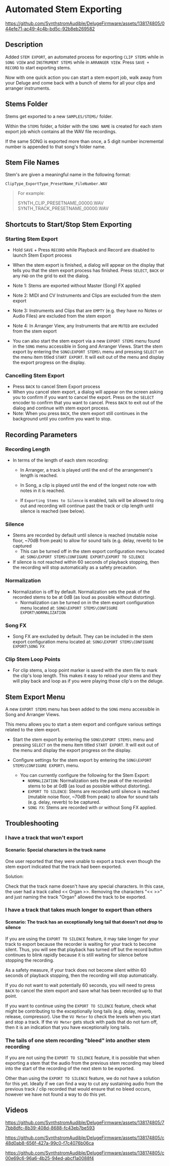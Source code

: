 # Automated Stem Exporting

https://github.com/SynthstromAudible/DelugeFirmware/assets/138174805/044efe71-ac49-4c4b-bd5c-92b8eb269582

## Description

Added `STEM EXPORT`, an automated process for exporting `CLIP STEMS` while in `SONG VIEW` and `INSTRUMENT STEMS` while in `ARRANGER VIEW`. Press `SAVE + RECORD` to start exporting stems.

Now with one quick action you can start a stem export job, walk away from your Deluge and come back with a bunch of stems for all your clips and arranger instruments.

## Stems Folder

Stems get exported to a new `SAMPLES/STEMS/` folder. 

Within the `STEMS` folder, a folder with the `SONG NAME` is created for each stem export job which contains all the WAV file recordings. 

If the same SONG is exported more than once, a 5 digit number incremental number is appended to that song's folder name.

## Stem File Names

Stem's are given a meaningful name in the following format:

`ClipType_ExportType_PresetName_FileNumber.WAV`

> For example:
> 
> SYNTH_CLIP_PRESETNAME_00000.WAV
> SYNTH_TRACK_PRESETNAME_00000.WAV

## Shortcuts to Start/Stop Stem Exporting

### Starting Stem Export

- Hold `SAVE` + Press `RECORD` while Playback and Record are disabled to launch Stem Export process
- When the stem export is finished, a dialog will appear on the display that tells you that the stem export process has finished. Press `SELECT`, `BACK` or any `PAD` on the grid to exit the dialog.
- Note 1: Stems are exported without Master (Song) FX applied
- Note 2: MIDI and CV Instruments and Clips are excluded from the stem export
- Note 3: Instruments and Clips that are `EMPTY` (e.g. they have no Notes or Audio Files) are excluded from the stem export
- Note 4: In Arranger View, any Instruments that are `MUTED` are excluded from the stem export

- You can also start the stem export via a new `EXPORT STEMS` menu found in the `SONG` menu accessible in Song and Arranger Views. Start the stem export by entering the `SONG\EXPORT STEMS\` menu and pressing `SELECT` on the menu item titled `START EXPORT`. It will exit out of the menu and display the export progress on the display.

### Cancelling Stem Export

- Press `BACK` to cancel Stem Export process
- When you cancel stem export, a dialog will appear on the screen asking you to confirm if you want to cancel the export. Press on the `SELECT` encoder to confirm that you want to cancel. Press `BACK` to exit out of the dialog and continue with stem export process.
- Note: When you press `BACK`, the stem export still continues in the background until you confirm you want to stop.

## Recording Parameters

### Recording Length
- In terms of the length of each stem recording:
  - In Arranger, a track is played until the end of the arrangement's length is reached.
  - In Song, a clip is played until the end of the longest note row with notes in it is reached.

  - If `Exporting Stems to Silence` is enabled, tails will be allowed to ring out and recording will continue past the track or clip length until silence is reached (see below).

### Silence
- Stems are recorded by default until silence is reached (mutable noise floor, ~70dB from peak) to allow for sound tails (e.g. delay, reverb) to be captured
  - This can be turned off in the stem export configuration menu located at: `SONG\EXPORT STEMS\CONFIGURE EXPORT\EXPORT TO SILENCE`
- If silence is not reached within 60 seconds of playback stopping, then the recording will stop automatically as a safety precaution.

### Normalization
- Normalization is off by default. Normalization sets the peak of the recorded stems to be at 0dB (as loud as possible without distorting).
  - Normalization can be turned on in the stem export configuration menu located at: `SONG\EXPORT STEMS\CONFIGURE EXPORT\NORMALIZATION`  

### Song FX
- Song FX are excluded by default. They can be included in the stem export configuration menu located at: `SONG\EXPORT STEMS\CONFIGURE EXPORT\SONG FX`

### Clip Stem Loop Points

- For clip stems, a loop point marker is saved with the stem file to mark the clip's loop length. This makes it easy to reload your stems and they will play back and loop as if you were playing those clip's on the deluge.

## Stem Export Menu

A new `EXPORT STEMS` menu has been added to the `SONG` menu accessible in Song and Arranger Views. 

This menu allows you to start a stem export and configure various settings related to the stem export.

- Start the stem export by entering the `SONG\EXPORT STEMS\` menu and pressing `SELECT` on the menu item titled `START EXPORT`. It will exit out of the menu and display the export progress on the display.

- Configure settings for the stem export by entering the `SONG\EXPORT STEMS\CONFIGURE EXPORT\` menu.
    - You can currently configure the following for the Stem Export:
      - `NORMALIZATION`: Normalization sets the peak of the recorded stems to be at 0dB (as loud as possible without distorting).
      - `EXPORT TO SILENCE`: Stems are recorded until silence is reached (mutable noise floor, ~70dB from peak) to allow for sound tails (e.g. delay, reverb) to be captured.
      - `SONG FX`: Stems are recorded with or without Song FX applied.

## Troubleshooting

### I have a track that won't export

#### Scenario: Special characters in the track name 

One user reported that they were unable to export a track even though the stem export indicated that the track had been exported.

Solution: 

Check that the track name doesn't have any special characters. In this case, the user had a track called << Organ >>. Removing the characters "<< >>" and just naming the track "Organ" allowed the track to be exported.

### I have a track that takes much longer to export than others

#### Scenario: The track has an exceptionally long tail that doesn't not drop to silence

If you are using the `EXPORT TO SILENCE` feature, it may take longer for your track to export because the recorder is waiting for your track to become silent. Thus, you will see that playback has turned off but the record button continues to blink rapidly because it is still waiting for silence before stopping the recording.

As a safety measure, if your track does not become silent within 60 seconds of playback stopping, then the recording will stop automatically.

If you do not want to wait potentially 60 seconds, you will need to press `BACK` to cancel the stem export and save what has been recorded up to that point.

If you want to continue using the `EXPORT TO SILENCE` feature, check what might be contributing to the exceptionally long tails (e.g. delay, reverb, release, compressor). Use the `VU Meter` to check the levels when you start and stop a track. If the `VU Meter` gets stuck with pads that do not turn off, then it is an indication that you have exceptionally long tails.

### The tails of one stem recording "bleed" into another stem recording

If you are not using the `EXPORT TO SILENCE` feature, it is possible that when exporting a stem that the audio from the previous stem recording may bleed into the start of the recording of the next stem to be exported.

Other than using the `EXPORT TO SILENCE` feature, we do not have a solution for this yet. Ideally if we can find a way to cut any sustaining audio from the previous track / clip recorded that would ensure that no bleed occurs, however we have not found a way to do this yet.

## Videos

https://github.com/SynthstromAudible/DelugeFirmware/assets/138174805/77bb8dfc-8b39-408d-8688-fc43eb7be593

https://github.com/SynthstromAudible/DelugeFirmware/assets/138174805/c48d0ab8-656f-427a-99c0-f7c4076b06ca

https://github.com/SynthstromAudible/DelugeFirmware/assets/138174805/c00e69c6-96a6-4b25-94ed-abcf1a0088f4

